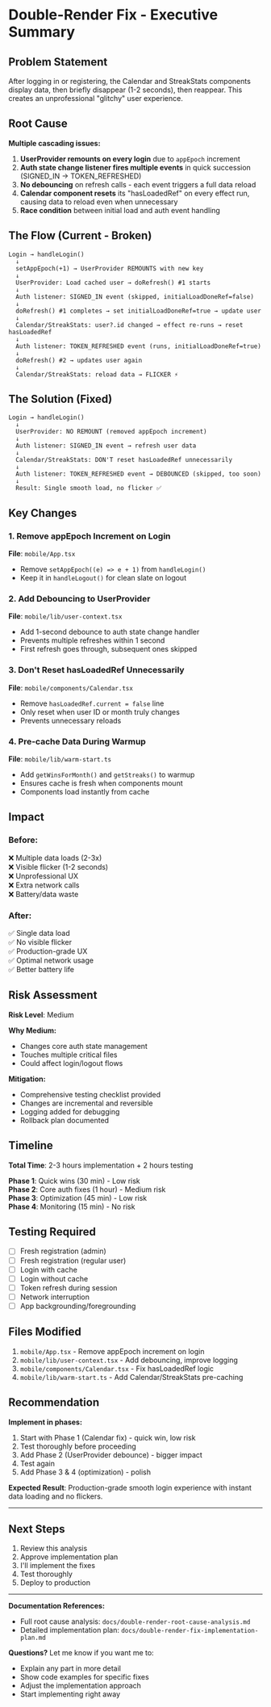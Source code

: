 # Double-Render Fix - Executive Summary

## Problem Statement

After logging in or registering, the Calendar and StreakStats components display data, then briefly disappear (1-2 seconds), then reappear. This creates an unprofessional "glitchy" user experience.

## Root Cause

**Multiple cascading issues:**

1. **UserProvider remounts on every login** due to `appEpoch` increment
2. **Auth state change listener fires multiple events** in quick succession (SIGNED_IN → TOKEN_REFRESHED)
3. **No debouncing** on refresh calls - each event triggers a full data reload
4. **Calendar component resets** its "hasLoadedRef" on every effect run, causing data to reload even when unnecessary
5. **Race condition** between initial load and auth event handling

## The Flow (Current - Broken)

```
Login → handleLogin() 
  ↓
  setAppEpoch(+1) → UserProvider REMOUNTS with new key
  ↓
  UserProvider: Load cached user → doRefresh() #1 starts
  ↓
  Auth listener: SIGNED_IN event (skipped, initialLoadDoneRef=false)
  ↓
  doRefresh() #1 completes → set initialLoadDoneRef=true → update user
  ↓
  Calendar/StreakStats: user?.id changed → effect re-runs → reset hasLoadedRef
  ↓
  Auth listener: TOKEN_REFRESHED event (runs, initialLoadDoneRef=true) 
  ↓
  doRefresh() #2 → updates user again
  ↓
  Calendar/StreakStats: reload data → FLICKER ⚡
```

## The Solution (Fixed)

```
Login → handleLogin()
  ↓
  UserProvider: NO REMOUNT (removed appEpoch increment)
  ↓
  Auth listener: SIGNED_IN event → refresh user data
  ↓
  Calendar/StreakStats: DON'T reset hasLoadedRef unnecessarily
  ↓
  Auth listener: TOKEN_REFRESHED event → DEBOUNCED (skipped, too soon)
  ↓
  Result: Single smooth load, no flicker ✅
```

## Key Changes

### 1. Remove appEpoch Increment on Login
**File**: `mobile/App.tsx`
- Remove `setAppEpoch((e) => e + 1)` from `handleLogin()`
- Keep it in `handleLogout()` for clean slate on logout

### 2. Add Debouncing to UserProvider
**File**: `mobile/lib/user-context.tsx`
- Add 1-second debounce to auth state change handler
- Prevents multiple refreshes within 1 second
- First refresh goes through, subsequent ones skipped

### 3. Don't Reset hasLoadedRef Unnecessarily
**File**: `mobile/components/Calendar.tsx`
- Remove `hasLoadedRef.current = false` line
- Only reset when user ID or month truly changes
- Prevents unnecessary reloads

### 4. Pre-cache Data During Warmup
**File**: `mobile/lib/warm-start.ts`
- Add `getWinsForMonth()` and `getStreaks()` to warmup
- Ensures cache is fresh when components mount
- Components load instantly from cache

## Impact

### Before:
❌ Multiple data loads (2-3x)  
❌ Visible flicker (1-2 seconds)  
❌ Unprofessional UX  
❌ Extra network calls  
❌ Battery/data waste  

### After:
✅ Single data load  
✅ No visible flicker  
✅ Production-grade UX  
✅ Optimal network usage  
✅ Better battery life  

## Risk Assessment

**Risk Level**: Medium

**Why Medium:**
- Changes core auth state management
- Touches multiple critical files
- Could affect login/logout flows

**Mitigation:**
- Comprehensive testing checklist provided
- Changes are incremental and reversible
- Logging added for debugging
- Rollback plan documented

## Timeline

**Total Time**: 2-3 hours implementation + 2 hours testing

**Phase 1**: Quick wins (30 min) - Low risk  
**Phase 2**: Core auth fixes (1 hour) - Medium risk  
**Phase 3**: Optimization (45 min) - Low risk  
**Phase 4**: Monitoring (15 min) - No risk  

## Testing Required

- [ ] Fresh registration (admin)
- [ ] Fresh registration (regular user)
- [ ] Login with cache
- [ ] Login without cache
- [ ] Token refresh during session
- [ ] Network interruption
- [ ] App backgrounding/foregrounding

## Files Modified

1. `mobile/App.tsx` - Remove appEpoch increment on login
2. `mobile/lib/user-context.tsx` - Add debouncing, improve logging
3. `mobile/components/Calendar.tsx` - Fix hasLoadedRef logic
4. `mobile/lib/warm-start.ts` - Add Calendar/StreakStats pre-caching

## Recommendation

**Implement in phases:**
1. Start with Phase 1 (Calendar fix) - quick win, low risk
2. Test thoroughly before proceeding
3. Add Phase 2 (UserProvider debounce) - bigger impact
4. Test again
5. Add Phase 3 & 4 (optimization) - polish

**Expected Result**: Production-grade smooth login experience with instant data loading and no flickers.

---

## Next Steps

1. Review this analysis
2. Approve implementation plan
3. I'll implement the fixes
4. Test thoroughly
5. Deploy to production

---

**Documentation References:**
- Full root cause analysis: `docs/double-render-root-cause-analysis.md`
- Detailed implementation plan: `docs/double-render-fix-implementation-plan.md`

**Questions?** Let me know if you want me to:
- Explain any part in more detail
- Show code examples for specific fixes
- Adjust the implementation approach
- Start implementing right away



